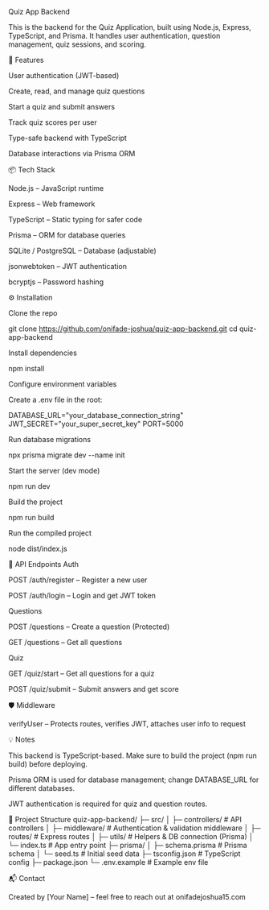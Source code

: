 Quiz App Backend

This is the backend for the Quiz Application, built using Node.js, Express, TypeScript, and Prisma. It handles user authentication, question management, quiz sessions, and scoring.

🚀 Features

User authentication (JWT-based)

Create, read, and manage quiz questions

Start a quiz and submit answers

Track quiz scores per user

Type-safe backend with TypeScript

Database interactions via Prisma ORM

📦 Tech Stack

Node.js – JavaScript runtime

Express – Web framework

TypeScript – Static typing for safer code

Prisma – ORM for database queries

SQLite / PostgreSQL – Database (adjustable)

jsonwebtoken – JWT authentication

bcryptjs – Password hashing

⚙️ Installation

Clone the repo

git clone https://github.com/onifade-joshua/quiz-app-backend.git
cd quiz-app-backend


Install dependencies

npm install


Configure environment variables

Create a .env file in the root:

DATABASE_URL="your_database_connection_string"
JWT_SECRET="your_super_secret_key"
PORT=5000


Run database migrations

npx prisma migrate dev --name init


Start the server (dev mode)

npm run dev


Build the project

npm run build


Run the compiled project

node dist/index.js

📝 API Endpoints
Auth

POST /auth/register – Register a new user

POST /auth/login – Login and get JWT token

Questions

POST /questions – Create a question (Protected)

GET /questions – Get all questions

Quiz

GET /quiz/start – Get all questions for a quiz

POST /quiz/submit – Submit answers and get score

🛡 Middleware

verifyUser – Protects routes, verifies JWT, attaches user info to request

💡 Notes

This backend is TypeScript-based. Make sure to build the project (npm run build) before deploying.

Prisma ORM is used for database management; change DATABASE_URL for different databases.

JWT authentication is required for quiz and question routes.

📂 Project Structure
quiz-app-backend/
├─ src/
│  ├─ controllers/   # API controllers
│  ├─ middleware/    # Authentication & validation middleware
│  ├─ routes/        # Express routes
│  ├─ utils/         # Helpers & DB connection (Prisma)
│  └─ index.ts       # App entry point
├─ prisma/
│  ├─ schema.prisma  # Prisma schema
│  └─ seed.ts        # Initial seed data
├─ tsconfig.json     # TypeScript config
├─ package.json
└─ .env.example      # Example env file

📬 Contact

Created by [Your Name] – feel free to reach out at onifadejoshua15.com
